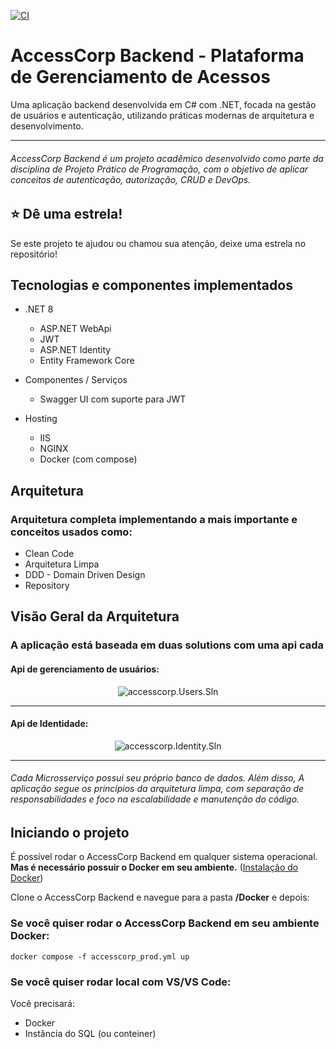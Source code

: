 [![CI](https://github.com/MatheusCFBT/AccessCorp.Backend/actions/workflows/build.yml/badge.svg)](https://github.com/MatheusCFBT/AccessCorp.Backend/actions/workflows/build.yml)
# AccessCorp Backend - Plataforma de Gerenciamento de Acessos

Uma aplicação backend desenvolvida em C# com .NET, focada na gestão de usuários e autenticação, utilizando práticas modernas de arquitetura e desenvolvimento.

---
###### AccessCorp Backend é um projeto acadêmico desenvolvido como parte da disciplina de Projeto Prático de Programação, com o objetivo de aplicar conceitos de autenticação, autorização, CRUD e DevOps.

## ⭐ Dê uma estrela!

Se este projeto te ajudou ou chamou sua atenção, deixe uma estrela no repositório!

## Tecnologias e componentes implementados 

- .NET 8
    - ASP.NET WebApi
    - JWT
    - ASP.NET Identity
    - Entity Framework Core 

- Componentes / Serviços
    - Swagger UI com suporte para JWT

- Hosting
    - IIS
    - NGINX
    - Docker (com compose)

## Arquitetura

### Arquitetura completa implementando a mais importante e conceitos usados como:

- Clean Code
- Arquitetura Limpa
- DDD - Domain Driven Design
- Repository

## Visão Geral da Arquitetura

### A aplicação está baseada em duas solutions com uma api cada

#### Api de gerenciamento de usuários:
<p align="center">
    <img alt="accesscorp.Users.Sln" src="https://github.com/user-attachments/assets/7df34052-fa76-4167-a5a9-c32041afec4f">
</p>

---

#### Api de Identidade:
<p align="center">
    <img alt="accesscorp.Identity.Sln" src="https://github.com/user-attachments/assets/93864430-9fdc-4cef-b49f-691712326719">
</p>

---

###### Cada Microsserviço possui seu próprio banco de dados. Além disso, A aplicação segue os princípios da arquitetura limpa, com separação de responsabilidades e foco na escalabilidade e manutenção do código. 

## Iniciando o projeto
É possível rodar o AccessCorp Backend em qualquer sistema operacional. **Mas é necessário possuir o Docker em seu ambiente.**  ([Instalação do Docker](https://docs.docker.com/get-docker/))

Clone o AccessCorp Backend e navegue para a pasta **/Docker** e depois: 

### Se você quiser rodar o AccessCorp Backend em seu ambiente Docker:

```
docker compose -f accesscorp_prod.yml up
```

### Se você quiser rodar local com VS/VS Code:
Você precisará:

- Docker
- Instância do SQL (ou conteiner)
